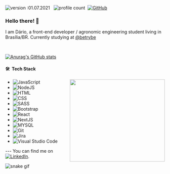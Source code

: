 ![version :01.07.2021](https://img.shields.io/badge/version-01.07.2021-informational) &nbsp;
![profile count](https://komarev.com/ghpvc/?username=villefor&color=lightgrey)&nbsp;
[![GitHub](https://img.shields.io/github/followers/villefor?label=follow&style=social)](https://github.com/villefor)&nbsp;

 ### Hello there! 👋 
<p> 
  I am Dário, a front-end developer / agronomic engineering student living in Brasília/BR. Currently studying at <a href="https://github.com/betrybe">@betrybe</a></span></p>
</p>
</br>

[![Anurag's GitHub stats](https://github-readme-stats.vercel.app/api?username=villefor&show_icons=true&theme=gotham&count_private=true)](https://github.com/villefor/github-readme-stats)

#### 🛠 &nbsp;Tech Stack

<img align="right" src="https://github-readme-stats.vercel.app/api/top-langs/?username=villefor&theme=tokyonight&bg_color=0d1117&border_color=eee" height="260" width=300/>

- ![JavaScript](https://img.shields.io/badge/JavaScript-05122A?style=for-the-badge&logo=javascript&logoColor=F7DF1E)&nbsp;
- ![NodeJS](https://img.shields.io/badge/Node.js-05122A?style=for-the-badge&logo=nodedotjs&logoColor=white)&nbsp;
- ![HTML](https://img.shields.io/badge/HTML5-05122A?style=for-the-badge&logo=html5&logoColor=white)&nbsp;
- ![CSS](https://img.shields.io/badge/CSS3-05122A?style=for-the-badge&logo=css3&logoColor=white)&nbsp;
- ![SASS](https://img.shields.io/badge/Sass-05122A?style=for-the-badge&logo=sass&logoColor=white)&nbsp;
- ![Bootstrap](https://img.shields.io/badge/Bootstrap-05122A?style=for-the-badge&logo=bootstrap&logoColor=white)&nbsp;
- ![React](https://img.shields.io/badge/React-05122A?style=for-the-badge&logo=react&logoColor=61DAFB)&nbsp;
- ![NextJS](https://img.shields.io/badge/next.js-05122A?style=for-the-badge&logo=nextdotjs&logoColor=white)&nbsp;
- ![MYSQL](https://img.shields.io/badge/MySQL-05122A?style=for-the-badge&logo=mysql&logoColor=white)&nbsp;
- ![Git](https://img.shields.io/badge/-Git-05122A?style=flat&logo=git)&nbsp;
- ![Jira](	https://img.shields.io/badge/Jira-05122A?style=for-the-badge&logo=Jira&logoColor=white)&nbsp;
- ![Visual Studio Code](https://img.shields.io/badge/Visual_Studio_Code-05122A?style=for-the-badge&logo=visual%20studio%20code&logoColor=white)&nbsp;



<!-- Actual text -->

--- You can find me on [![LinkedIn][2.2]][2].

<!-- Icons -->

[2.2]: https://raw.githubusercontent.com/MartinHeinz/MartinHeinz/master/linkedin-3-16.png (LinkedIn icon, see you there)

<!-- Links to your social media accounts -->

[2]: https://www.linkedin.com/in/dvillefor/

![snake gif](https://github.com/Villefor/.github-workflows/blob/output/github-contribution-grid-snake.gif)
